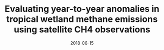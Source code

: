 ---
title: "<b>Evaluating year-to-year anomalies in tropical wetland methane emissions using satellite CH4 observations</b>"
collection: publications
permalink: /publication/2018-06-15-Parker
date: 2018-06-15
year: 2018
venue: 'Remote Sensing of Environment'
paperurl: 'https://doi.org/doi:10.1016/j.rse.2018.02.011'
citation: '<b>35</b> - Parker R.J., Boesch H., McNorton J., Comyn-Platt E., Gloor M. et al., <b>Evaluating year-to-year anomalies in tropical wetland methane emissions using satellite CH4 observations</b>, Remote Sensing of Environment, 211, 261-275, 2018. <a href="https://doi.org/doi:10.1016/j.rse.2018.02.011">doi:10.1016/j.rse.2018.02.011</a> (cited 17 times)

'
---